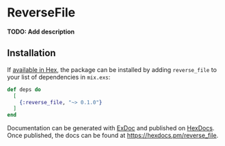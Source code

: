 # ReverseFile

**TODO: Add description**

## Installation

If [available in Hex](https://hex.pm/docs/publish), the package can be installed
by adding `reverse_file` to your list of dependencies in `mix.exs`:

```elixir
def deps do
  [
    {:reverse_file, "~> 0.1.0"}
  ]
end
```

Documentation can be generated with [ExDoc](https://github.com/elixir-lang/ex_doc)
and published on [HexDocs](https://hexdocs.pm). Once published, the docs can
be found at <https://hexdocs.pm/reverse_file>.

